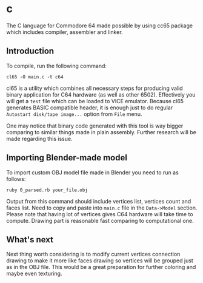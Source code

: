 # c

The C language for Commodore 64 made possible by using cc65 package which includes compiler, assembler and linker.

## Introduction

To compile, run the following command:

```cl65 -O main.c -t c64```

cl65 is a utility which combines all necessary steps for producing valid binary application for C64 hardware (as well as other 6502). Effectively you will get a ```test``` file which can be loaded to VICE emulator. Because cl65 generates BASIC compatible header, it is enough just to do regular ```Autostart disk/tape image...``` option from ```File``` menu.

One may notice that binary code generated with this tool is way bigger comparing to similar things made in plain assembly. Further research will be made regarding this issue. 

## Importing Blender-made model

To import custom OBJ model file made in Blender you need to run as follows:

```cd models
ruby 0_parsed.rb your_file.obj 
```

Output from this command should include vertices list, vertices count and faces list. Need to copy and paste into ```main.c``` file in the ```Data->Model``` section. Please note that having lot of vertices gives C64 hardware will take time to compute. Drawing part is reasonable fast comparing to computational one.

## What's next

Next thing worth considering is to modify current vertices connection drawing to make it more like faces drawing so vertices will be grouped just as in the OBJ file. This would be a great preparation for further coloring and maybe even texturing.

